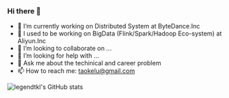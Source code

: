 ### Hi there 👋
- 🔭 I’m currently working on Distributed System at ByteDance.Inc
- 🌱 I used to be working on BigData (Flink/Spark/Hadoop Eco-system) at Aliyun.Inc
- 👯 I’m looking to collaborate on ...
- 🤔 I’m looking for help with ...
- 💬 Ask me about the techinical and career problem
- 📫 How to reach me: taokelu@gmail.com

![legendtkl's GitHub stats](https://github-readme-stats.vercel.app/api?username=legendtkl)

<!--
**legendtkl/legendtkl** is a ✨ _special_ ✨ repository because its `README.md` (this file) appears on your GitHub profile.

Here are some ideas to get you started:

- 🔭 I’m currently working on ...
- 🌱 I’m currently learning ...
- 👯 I’m looking to collaborate on ...
- 🤔 I’m looking for help with ...
- 💬 Ask me about ...
- 📫 How to reach me: ...
- 😄 Pronouns: ...
- ⚡ Fun fact: ...
-->
